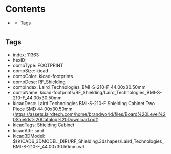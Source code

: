 



Contents
========

* [](#)
	* [Tags](#tags)

# 

## Tags

- index: 11363
- hexID: 
- oompType: FOOTPRINT
- oompSize: kicad
- oompColor: kicad-footprints
- oompDesc: RF_Shielding
- oompIndex: Laird_Technologies_BMI-S-210-F_44.00x30.50mm
- oompName: kicad-footprints/RF_Shielding/Laird_Technologies_BMI-S-210-F_44.00x30.50mm
- kicadDesc: Laird Technologies BMI-S-210-F Shielding Cabinet Two Piece SMD 44.00x30.50mm (https://assets.lairdtech.com/home/brandworld/files/Board%20Level%20Shields%20Catalog%20Download.pdf)
- kicadTags: Shielding Cabinet
- kicadAttr: smd
- kicad3DModel: ${KICAD6_3DMODEL_DIR}/RF_Shielding.3dshapes/Laird_Technologies_BMI-S-210-F_44.00x30.50mm.wrl
